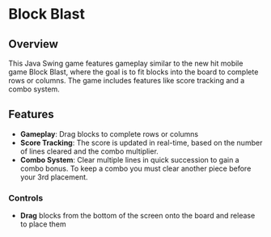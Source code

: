 # Block Blast

## Overview
This Java Swing game features gameplay similar to the new hit mobile game Block Blast, where the goal is to fit blocks into the board to complete rows or columns. The game includes features like score tracking and a combo system.

## Features
- **Gameplay**: Drag blocks to complete rows or columns
- **Score Tracking**: The score is updated in real-time, based on the number of lines cleared and the combo multiplier.
- **Combo System**: Clear multiple lines in quick succession to gain a combo bonus. To keep a combo you must clear another piece before your 3rd placement.


### Controls
- **Drag** blocks from the bottom of the screen onto the board and release to place them
